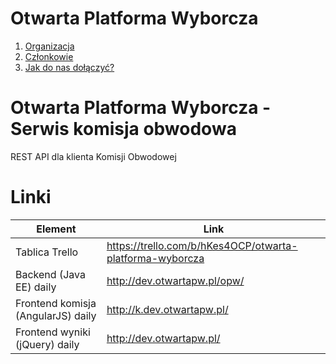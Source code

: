 # Otwarta Platforma Wyborcza
1. [Organizacja](https://github.com/OtwartaPlatformaWyborcza/Organizacja#otwarta-platforma-wyborcza)  
2. [Członkowie](https://github.com/OtwartaPlatformaWyborcza/Organizacja#cz%C5%82onkowie)  
3. [Jak do nas dołączyć?](https://github.com/OtwartaPlatformaWyborcza/Organizacja#jak-do-nas-do%C5%82%C4%85czy%C4%87) 


# Otwarta Platforma Wyborcza - Serwis komisja obwodowa 
REST API dla klienta Komisji Obwodowej 


# Linki

| Element  | Link  |
| ------------- | ------------- |
| Tablica Trello   | https://trello.com/b/hKes4OCP/otwarta-platforma-wyborcza  |
| Backend (Java EE) daily | http://dev.otwartapw.pl/opw/  |
| Frontend komisja (AngularJS) daily | http://k.dev.otwartapw.pl/ |
| Frontend wyniki (jQuery) daily | http://dev.otwartapw.pl/ |

